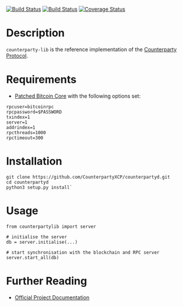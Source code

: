 [![Build Status](https://travis-ci.org/CounterpartyXCP/counterpartyd.svg?branch=develop)](https://travis-ci.org/CounterpartyXCP/counterpartyd)
[![Build Status](https://circleci.com/gh/CounterpartyXCP/counterpartyd.svg?&style=shield)](https://circleci.com/gh/CounterpartyXCP/counterpartyd)
[![Coverage Status](https://coveralls.io/repos/CounterpartyXCP/counterpartyd/badge.png?branch=develop)](https://coveralls.io/r/CounterpartyXCP/counterpartyd?branch=develop)

# Description
`counterparty-lib` is the reference implementation of the [Counterparty Protocol](https://counterparty.io).


# Requirements
* [Patched Bitcoin Core](https://github.com/btcdrak/bitcoin/releases) with the following options set:

```
rpcuser=bitcoinrpc
rpcpassword=$PASSWORD
txindex=1
server=1
addrindex=1
rpcthreads=1000
rpctimeout=300
```


# Installation

```
git clone https://github.com/CounterpartyXCP/counterpartyd.git
cd counterpartyd
python3 setup.py install`
```


# Usage

```
from counterpartylib import server

# initialise the server
db = server.initialise(...)

# start synchronisation with the blockchain and RPC server
server.start_all(db)
```


# Further Reading

* [Official Project Documentation](http://counterparty.io/docs/)
